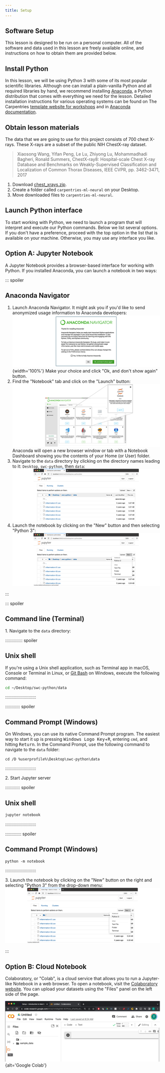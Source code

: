 ```yaml
---
title: Setup
---
```

## Software Setup

This lesson is designed to be run on a personal computer.
All of the software and data used in this lesson are freely available online,
and instructions on how to obtain them are provided below.

## Install Python
In this lesson, we will be using Python 3 with some of its most popular scientific libraries.
Although one can install a plain-vanilla Python and all required libraries by hand, we recommend installing [Anaconda][anaconda-website],
a Python distribution that comes with everything we need for the lesson.
Detailed installation instructions for various operating systems can be found
on The Carpentries [template website for workshops][anaconda-instructions]
and in [Anaconda documentation][anaconda-install].

## Obtain lesson materials

The data that we are going to use for this project consists of 700 chest X-rays. These X-rays are a subset of the public NIH ChestX-ray dataset.

> Xiaosong Wang, Yifan Peng, Le Lu, Zhiyong Lu, Mohammadhadi Bagheri, Ronald Summers, ChestX-ray8: Hospital-scale Chest X-ray Database and Benchmarks on Weakly-Supervised Classification and Localization of Common Thorax Diseases, IEEE CVPR, pp. 3462-3471, 2017

1. Download [chest\_xrays.zip](./data/chest_xrays.zip).
2. Create a folder called `carpentries-ml-neural` on your Desktop.
3. Move downloaded files to `carpentries-ml-neural`.

## Launch Python interface

To start working with Python, we need to launch a program that will interpret and execute our Python commands. Below we list several options. If you don't have a preference, proceed with the top option in the list that is available on your machine. Otherwise, you may use any interface
you like.

## Option A: Jupyter Notebook

A Jupyter Notebook provides a browser-based interface for working with Python.
If you installed Anaconda, you can launch a notebook in two ways:

:::  spoiler

## Anaconda Navigator

1. Launch Anaconda Navigator.
  It might ask you if you'd like to send anonymized usage information to Anaconda developers:
  ![Anaconda Navigator first launch](fig/anaconda-navigator-first-launch.png){width='100%'}
  Make your choice and click "Ok, and don't show again" button.
2. Find the "Notebook" tab and click on the "Launch" button:
  ![Anaconda Navigator Notebook launch](fig/anaconda-navigator-notebook-launch.png)
  Anaconda will open a new browser window or tab with a Notebook Dashboard showing you the
  contents of your Home (or User) folder.
3. Navigate to the `data` directory by clicking on the directory names leading to it:
  `Desktop`, `swc-python`, then `data`:
  ![Anaconda Navigator Notebook directory](fig/jupyter-notebook-data-directory.png)
4. Launch the notebook by clicking on the "New" button and then selecting "Python 3":
  ![Anaconda Navigator Notebook directory](fig/jupyter-notebook-launch-notebook.png)
  

:::

:::  spoiler

## Command line (Terminal)

1\. Navigate to the `data` directory:



::::::::::::::  spoiler

## Unix shell

If you're using a Unix shell application, such as Terminal app in macOS, Console or Terminal
in Linux, or [Git Bash][gitbash] on Windows, execute the following command:

```bash
cd ~/Desktop/swc-python/data
```

:::::::::::::::::::::::::

::::::::::::  spoiler

## Command Prompt (Windows)

On Windows, you can use its native Command Prompt program.  The easiest way to start it up is
pressing <kbd>Windows Logo Key</kbd>\+<kbd>R</kbd>, entering `cmd`, and hitting
<kbd>Return</kbd>. In the Command Prompt, use the following command to navigate to
the `data` folder:

```source
cd /D %userprofile%\Desktop\swc-python\data
```

:::::::::::::::::::::::::

2\. Start Jupyter server

::::::::::::  spoiler

## Unix shell

```bash
jupyter notebook
```

:::::::::::::::::::::::::

:::::::::::::  spoiler

## Command Prompt (Windows)

```source
python -m notebook
```
:::::::::::::::::::::::::


3\. Launch the notebook by clicking on the "New" button on the right and selecting "Python 3"
from the drop-down menu:
![Anaconda Navigator Notebook directory](fig/jupyter-notebook-launch-notebook2.png)


:::


## Option B: Cloud Notebook

Colaboratory, or "Colab", is a cloud service that allows you to run a Jupyter-like Notebook in a web browser. To open a notebook, visit the [Colaboratory website][google-colab]. You can upload your datasets using the "Files" panel on the left side of the page.

![](fig/colab_files.png){alt='Google Colab'}

[anaconda-website]: https://www.anaconda.com/
[anaconda-instructions]: https://carpentries.github.io/workshop-template/#python
[anaconda-install]: https://docs.anaconda.com/anaconda/install
[gitbash]: https://gitforwindows.org
[google-colab]: https://colab.research.google.com/



